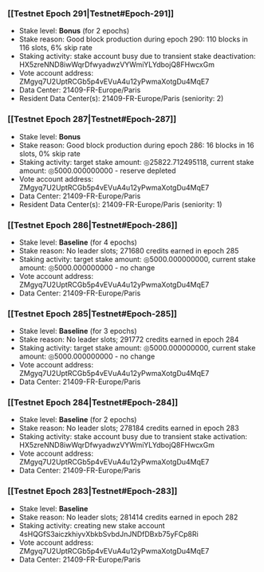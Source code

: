 ### [[Testnet Epoch 291|Testnet#Epoch-291]]
* Stake level: **Bonus** (for 2 epochs)
* Stake reason: Good block production during epoch 290: 110 blocks in 116 slots, 6% skip rate
* Staking activity: stake account busy due to transient stake deactivation: HX5zreNND8iwWqrDfwyadwzVYWmiYLYdbojQ8FHwcxGm
* Vote account address: ZMgyq7U2UptRCGb5p4vEVuA4u12yPwmaXotgDu4MqE7
* Data Center: 21409-FR-Europe/Paris
* Resident Data Center(s): 21409-FR-Europe/Paris (seniority: 2)
### [[Testnet Epoch 287|Testnet#Epoch-287]]
* Stake level: **Bonus**
* Stake reason: Good block production during epoch 286: 16 blocks in 16 slots, 0% skip rate
* Staking activity: target stake amount: ◎25822.712495118, current stake amount: ◎5000.000000000 - reserve depleted
* Vote account address: ZMgyq7U2UptRCGb5p4vEVuA4u12yPwmaXotgDu4MqE7
* Data Center: 21409-FR-Europe/Paris
* Resident Data Center(s): 21409-FR-Europe/Paris (seniority: 1)
### [[Testnet Epoch 286|Testnet#Epoch-286]]
* Stake level: **Baseline** (for 4 epochs)
* Stake reason: No leader slots; 271680 credits earned in epoch 285
* Staking activity: target stake amount: ◎5000.000000000, current stake amount: ◎5000.000000000 - no change
* Vote account address: ZMgyq7U2UptRCGb5p4vEVuA4u12yPwmaXotgDu4MqE7
* Data Center: 21409-FR-Europe/Paris
### [[Testnet Epoch 285|Testnet#Epoch-285]]
* Stake level: **Baseline** (for 3 epochs)
* Stake reason: No leader slots; 291772 credits earned in epoch 284
* Staking activity: target stake amount: ◎5000.000000000, current stake amount: ◎5000.000000000 - no change
* Vote account address: ZMgyq7U2UptRCGb5p4vEVuA4u12yPwmaXotgDu4MqE7
* Data Center: 21409-FR-Europe/Paris
### [[Testnet Epoch 284|Testnet#Epoch-284]]
* Stake level: **Baseline** (for 2 epochs)
* Stake reason: No leader slots; 278184 credits earned in epoch 283
* Staking activity: stake account busy due to transient stake activation: HX5zreNND8iwWqrDfwyadwzVYWmiYLYdbojQ8FHwcxGm
* Vote account address: ZMgyq7U2UptRCGb5p4vEVuA4u12yPwmaXotgDu4MqE7
* Data Center: 21409-FR-Europe/Paris
### [[Testnet Epoch 283|Testnet#Epoch-283]]
* Stake level: **Baseline**
* Stake reason: No leader slots; 281414 credits earned in epoch 282
* Staking activity: creating new stake account 4sHQGfS3aiczkhiyvXbkbSvbdJnJNDfDBxb75yFCp8Ri
* Vote account address: ZMgyq7U2UptRCGb5p4vEVuA4u12yPwmaXotgDu4MqE7
* Data Center: 21409-FR-Europe/Paris